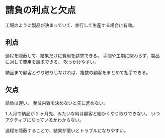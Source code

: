 # 請負の利点と欠点

工場のように製品が決まっていて、並行して生産する場合に有効。

## 利点

過程を隠蔽して、結果だけに費用を請求できる。
手間や工期に関わらず、製品に対して費用を請求できる。
吹っかけやすい。

納品まで顧客とやり取りしなければ、複数の顧客をまとめて相手できる。

## 欠点

請負は遅い。
発注内容を決めないと先に進めない。

1 人月で納品が 2 ヶ月先、みたいな時は顧客と細かくやり取りできない。
いつアクティブになっているかわからない。

過程を隠蔽することで、結果が悪いとトラブルになりやすい。
